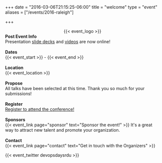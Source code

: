 +++
date = "2016-03-06T21:15:25-06:00"
title = "welcome"
type = "event"
aliases = ["/events/2016-raleigh"]

+++
<div style="text-align:center;">
  {{< event_logo >}}
</div>

<div class = "row">
   <div class = "col-md-2">
    <strong>Post Event Info</strong>
  </div>
  <div class = "col-md-8">
  Presentation <a href="https://speakerdeck.com/devopsdaysrdu">slide decks</a> and <a href="https://www.youtube.com/channel/UC7xelUnc2jdDIBrvWtorhyw">videos</a> are now online! 
   </div>
   <br>
  <div class = "col-md-2">
    <strong>Dates</strong>
  </div>
  <div class = "col-md-8">
    {{< event_start >}} - {{< event_end >}}
  </div>
</div>
<br>
<div class = "row">
  <div class = "col-md-2">
    <strong>Location</strong>
  </div>
  <div class = "col-md-8">
    {{< event_location >}}
  </div>
</div>
<br>
<div class = "row">
  <div class = "col-md-2">
    <strong>Propose</strong>
  </div>
  <div class = "col-md-8">
   All talks have been selected at this time. Thank you so much for your submissions!
  </div>
</div>
<br>
<div class = "row">
  <div class = "col-md-2">
    <strong>Register</strong>
  </div>
  <div class = "col-md-8">
    <a href="https://www.eventbrite.com/e/devopsdays-raleigh-2016-tickets-23830096460">Register to attend the conference!</a>
  </div>
</div>
<br>
<!-- <div class = "row">
  <div class = "col-md-2">
    <strong>Program</strong>
  </div>
  <div class = "col-md-8">
    View the {{< event_link page="program" text="program." >}}
  </div>
</div> -->

<!-- <div class = "row">
  <div class = "col-md-2">
    <strong>Speakers</strong>
  </div>
  <div class = "col-md-8">
    Check out the {{< event_link page="speakers" text="speakers!" >}}
  </div>
</div> -->

<div class = "row">
  <div class = "col-md-2">
    <strong>Sponsors</strong>
  </div>
  <div class = "col-md-8">
    {{< event_link page="sponsor" text="Sponsor the event!" >}} It's a great way to attract new talent and promote your organization.
  </div>
</div>
<br>
<div class = "row">
  <div class = "col-md-2">
    <strong>Contact</strong>
  </div>
  <div class = "col-md-8">
    {{< event_link page="contact" text="Get in touch with the Organizers" >}}
  </div>
</div>

{{< event_twitter devopsdaysrdu >}} <!-- add your twitter name here without the @ sign -->
